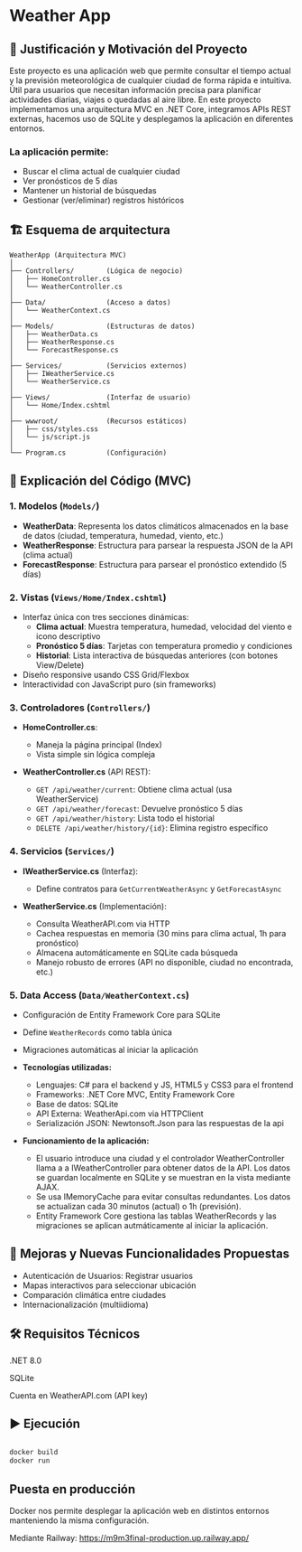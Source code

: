 # Weather App

## 📌 Justificación y Motivación del Proyecto

Este proyecto es una aplicación web que permite consultar el tiempo actual y la previsión meteorológica de cualquier ciudad de forma rápida e intuitiva. Útil para usuarios que necesitan información precisa para planificar actividades diarias, viajes o quedadas al aire libre. En este proyecto implementamos una arquitectura MVC en .NET Core, integramos APIs REST externas, hacemos uso de SQLite y desplegamos la aplicación en diferentes entornos.

### La aplicación permite:
- Buscar el clima actual de cualquier ciudad
- Ver pronósticos de 5 días
- Mantener un historial de búsquedas
- Gestionar (ver/eliminar) registros históricos

## 🏗️ Esquema de arquitectura

```
WeatherApp (Arquitectura MVC)
│
├── Controllers/        (Lógica de negocio)
│   ├── HomeController.cs
│   └── WeatherController.cs
│
├── Data/               (Acceso a datos)
│   └── WeatherContext.cs
│
├── Models/             (Estructuras de datos)
│   ├── WeatherData.cs
│   ├── WeatherResponse.cs
│   └── ForecastResponse.cs
│
├── Services/           (Servicios externos)
│   ├── IWeatherService.cs
│   └── WeatherService.cs
│
├── Views/              (Interfaz de usuario)
│   └── Home/Index.cshtml
│
├── wwwroot/            (Recursos estáticos)
│   ├── css/styles.css
│   └── js/script.js
│
└── Program.cs          (Configuración)

```
## 🧠 Explicación del Código (MVC)

### 1. Modelos (`Models/`)
- **WeatherData**: Representa los datos climáticos almacenados en la base de datos (ciudad, temperatura, humedad, viento, etc.)
- **WeatherResponse**: Estructura para parsear la respuesta JSON de la API (clima actual)
- **ForecastResponse**: Estructura para parsear el pronóstico extendido (5 días)

### 2. Vistas (`Views/Home/Index.cshtml`)
- Interfaz única con tres secciones dinámicas:
  - **Clima actual**: Muestra temperatura, humedad, velocidad del viento e icono descriptivo
  - **Pronóstico 5 días**: Tarjetas con temperatura promedio y condiciones
  - **Historial**: Lista interactiva de búsquedas anteriores (con botones View/Delete)
- Diseño responsive usando CSS Grid/Flexbox
- Interactividad con JavaScript puro (sin frameworks)

### 3. Controladores (`Controllers/`)
- **HomeController.cs**:
  - Maneja la página principal (Index)
  - Vista simple sin lógica compleja

- **WeatherController.cs** (API REST):
  - `GET /api/weather/current`: Obtiene clima actual (usa WeatherService)
  - `GET /api/weather/forecast`: Devuelve pronóstico 5 días
  - `GET /api/weather/history`: Lista todo el historial
  - `DELETE /api/weather/history/{id}`: Elimina registro específico

### 4. Servicios (`Services/`)
- **IWeatherService.cs** (Interfaz):
  - Define contratos para `GetCurrentWeatherAsync` y `GetForecastAsync`

- **WeatherService.cs** (Implementación):
  - Consulta WeatherAPI.com via HTTP
  - Cachea respuestas en memoria (30 mins para clima actual, 1h para pronóstico)
  - Almacena automáticamente en SQLite cada búsqueda
  - Manejo robusto de errores (API no disponible, ciudad no encontrada, etc.)

### 5. Data Access (`Data/WeatherContext.cs`)
- Configuración de Entity Framework Core para SQLite
- Define `WeatherRecords` como tabla única
- Migraciones automáticas al iniciar la aplicación

- **Tecnologías utilizadas:**
  - Lenguajes: C# para el backend y JS, HTML5 y CSS3 para el frontend
  - Frameworks: .NET Core MVC, Entity Framework Core
  - Base de datos: SQLite
  - API Externa: WeatherApi.com via HTTPClient
  - Serialización JSON: Newtonsoft.Json para las respuestas de la api

- **Funcionamiento de la aplicación:**
  - El usuario introduce una ciudad y el controlador WeatherController llama a a IWeatherController para obtener datos de la API. Los datos se guardan localmente en SQLite y se muestran en la vista mediante AJAX. 
  - Se usa IMemoryCache para evitar consultas redundantes. Los datos se actualizan cada 30 minutos (actual) o 1h (previsión).
  - Entity Framework Core gestiona las tablas WeatherRecords y las migraciones se aplican autmáticamente al iniciar la aplicación.

## 🚀 Mejoras y Nuevas Funcionalidades Propuestas

- Autenticación de Usuarios: Registrar usuarios
- Mapas interactivos para seleccionar ubicación
- Comparación climática entre ciudades
- Internacionalización (multiidioma)

## 🛠️ Requisitos Técnicos
.NET 8.0

SQLite

Cuenta en WeatherAPI.com (API key)

## ▶️ Ejecución

```bash

docker build
docker run

```

## Puesta en producción

Docker nos permite desplegar la aplicación web en distintos entornos manteniendo la misma configuración.

Mediante Railway: https://m9m3final-production.up.railway.app/